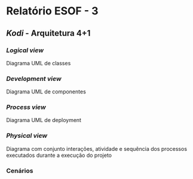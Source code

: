 # Relatório ESOF - 3

## *Kodi* - Arquitetura 4+1

### *Logical view* 
Diagrama UML de classes

### *Development view* 
Diagrama UML de componentes

### *Process view* 
Diagrama UML de deployment

### *Physical view* 
Diagrama com conjunto interações, atividade e sequência dos processos executados durante a execução do projeto

### Cenários

